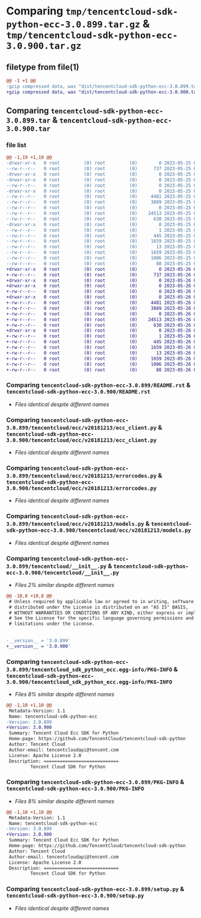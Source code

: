 # Comparing `tmp/tencentcloud-sdk-python-ecc-3.0.899.tar.gz` & `tmp/tencentcloud-sdk-python-ecc-3.0.900.tar.gz`

## filetype from file(1)

```diff
@@ -1 +1 @@
-gzip compressed data, was "dist/tencentcloud-sdk-python-ecc-3.0.899.tar", last modified: Thu May 25 00:25:51 2023, max compression
+gzip compressed data, was "dist/tencentcloud-sdk-python-ecc-3.0.900.tar", last modified: Fri May 26 02:17:53 2023, max compression
```

## Comparing `tencentcloud-sdk-python-ecc-3.0.899.tar` & `tencentcloud-sdk-python-ecc-3.0.900.tar`

### file list

```diff
@@ -1,19 +1,19 @@
-drwxr-xr-x   0 root         (0) root         (0)        0 2023-05-25 00:25:51.000000 tencentcloud-sdk-python-ecc-3.0.899/
--rw-r--r--   0 root         (0) root         (0)      737 2023-05-25 00:25:50.000000 tencentcloud-sdk-python-ecc-3.0.899/README.rst
-drwxr-xr-x   0 root         (0) root         (0)        0 2023-05-25 00:25:50.000000 tencentcloud-sdk-python-ecc-3.0.899/tencentcloud/
-drwxr-xr-x   0 root         (0) root         (0)        0 2023-05-25 00:25:50.000000 tencentcloud-sdk-python-ecc-3.0.899/tencentcloud/ecc/
--rw-r--r--   0 root         (0) root         (0)        0 2023-05-25 00:25:50.000000 tencentcloud-sdk-python-ecc-3.0.899/tencentcloud/ecc/__init__.py
-drwxr-xr-x   0 root         (0) root         (0)        0 2023-05-25 00:25:50.000000 tencentcloud-sdk-python-ecc-3.0.899/tencentcloud/ecc/v20181213/
--rw-r--r--   0 root         (0) root         (0)     4481 2023-05-25 00:25:50.000000 tencentcloud-sdk-python-ecc-3.0.899/tencentcloud/ecc/v20181213/ecc_client.py
--rw-r--r--   0 root         (0) root         (0)     3889 2023-05-25 00:25:50.000000 tencentcloud-sdk-python-ecc-3.0.899/tencentcloud/ecc/v20181213/errorcodes.py
--rw-r--r--   0 root         (0) root         (0)        0 2023-05-25 00:25:50.000000 tencentcloud-sdk-python-ecc-3.0.899/tencentcloud/ecc/v20181213/__init__.py
--rw-r--r--   0 root         (0) root         (0)    24513 2023-05-25 00:25:50.000000 tencentcloud-sdk-python-ecc-3.0.899/tencentcloud/ecc/v20181213/models.py
--rw-r--r--   0 root         (0) root         (0)      630 2023-05-25 00:25:50.000000 tencentcloud-sdk-python-ecc-3.0.899/tencentcloud/__init__.py
-drwxr-xr-x   0 root         (0) root         (0)        0 2023-05-25 00:25:50.000000 tencentcloud-sdk-python-ecc-3.0.899/tencentcloud_sdk_python_ecc.egg-info/
--rw-r--r--   0 root         (0) root         (0)        1 2023-05-25 00:25:50.000000 tencentcloud-sdk-python-ecc-3.0.899/tencentcloud_sdk_python_ecc.egg-info/dependency_links.txt
--rw-r--r--   0 root         (0) root         (0)      445 2023-05-25 00:25:50.000000 tencentcloud-sdk-python-ecc-3.0.899/tencentcloud_sdk_python_ecc.egg-info/SOURCES.txt
--rw-r--r--   0 root         (0) root         (0)     1659 2023-05-25 00:25:50.000000 tencentcloud-sdk-python-ecc-3.0.899/tencentcloud_sdk_python_ecc.egg-info/PKG-INFO
--rw-r--r--   0 root         (0) root         (0)       13 2023-05-25 00:25:50.000000 tencentcloud-sdk-python-ecc-3.0.899/tencentcloud_sdk_python_ecc.egg-info/top_level.txt
--rw-r--r--   0 root         (0) root         (0)     1659 2023-05-25 00:25:51.000000 tencentcloud-sdk-python-ecc-3.0.899/PKG-INFO
--rw-r--r--   0 root         (0) root         (0)     1006 2023-05-25 00:25:50.000000 tencentcloud-sdk-python-ecc-3.0.899/setup.py
--rw-r--r--   0 root         (0) root         (0)       88 2023-05-25 00:25:51.000000 tencentcloud-sdk-python-ecc-3.0.899/setup.cfg
+drwxr-xr-x   0 root         (0) root         (0)        0 2023-05-26 02:17:53.000000 tencentcloud-sdk-python-ecc-3.0.900/
+-rw-r--r--   0 root         (0) root         (0)      737 2023-05-26 02:17:52.000000 tencentcloud-sdk-python-ecc-3.0.900/README.rst
+drwxr-xr-x   0 root         (0) root         (0)        0 2023-05-26 02:17:53.000000 tencentcloud-sdk-python-ecc-3.0.900/tencentcloud/
+drwxr-xr-x   0 root         (0) root         (0)        0 2023-05-26 02:17:53.000000 tencentcloud-sdk-python-ecc-3.0.900/tencentcloud/ecc/
+-rw-r--r--   0 root         (0) root         (0)        0 2023-05-26 02:17:52.000000 tencentcloud-sdk-python-ecc-3.0.900/tencentcloud/ecc/__init__.py
+drwxr-xr-x   0 root         (0) root         (0)        0 2023-05-26 02:17:53.000000 tencentcloud-sdk-python-ecc-3.0.900/tencentcloud/ecc/v20181213/
+-rw-r--r--   0 root         (0) root         (0)     4481 2023-05-26 02:17:52.000000 tencentcloud-sdk-python-ecc-3.0.900/tencentcloud/ecc/v20181213/ecc_client.py
+-rw-r--r--   0 root         (0) root         (0)     3889 2023-05-26 02:17:52.000000 tencentcloud-sdk-python-ecc-3.0.900/tencentcloud/ecc/v20181213/errorcodes.py
+-rw-r--r--   0 root         (0) root         (0)        0 2023-05-26 02:17:52.000000 tencentcloud-sdk-python-ecc-3.0.900/tencentcloud/ecc/v20181213/__init__.py
+-rw-r--r--   0 root         (0) root         (0)    24513 2023-05-26 02:17:52.000000 tencentcloud-sdk-python-ecc-3.0.900/tencentcloud/ecc/v20181213/models.py
+-rw-r--r--   0 root         (0) root         (0)      630 2023-05-26 02:17:52.000000 tencentcloud-sdk-python-ecc-3.0.900/tencentcloud/__init__.py
+drwxr-xr-x   0 root         (0) root         (0)        0 2023-05-26 02:17:53.000000 tencentcloud-sdk-python-ecc-3.0.900/tencentcloud_sdk_python_ecc.egg-info/
+-rw-r--r--   0 root         (0) root         (0)        1 2023-05-26 02:17:53.000000 tencentcloud-sdk-python-ecc-3.0.900/tencentcloud_sdk_python_ecc.egg-info/dependency_links.txt
+-rw-r--r--   0 root         (0) root         (0)      445 2023-05-26 02:17:53.000000 tencentcloud-sdk-python-ecc-3.0.900/tencentcloud_sdk_python_ecc.egg-info/SOURCES.txt
+-rw-r--r--   0 root         (0) root         (0)     1659 2023-05-26 02:17:53.000000 tencentcloud-sdk-python-ecc-3.0.900/tencentcloud_sdk_python_ecc.egg-info/PKG-INFO
+-rw-r--r--   0 root         (0) root         (0)       13 2023-05-26 02:17:53.000000 tencentcloud-sdk-python-ecc-3.0.900/tencentcloud_sdk_python_ecc.egg-info/top_level.txt
+-rw-r--r--   0 root         (0) root         (0)     1659 2023-05-26 02:17:53.000000 tencentcloud-sdk-python-ecc-3.0.900/PKG-INFO
+-rw-r--r--   0 root         (0) root         (0)     1006 2023-05-26 02:17:52.000000 tencentcloud-sdk-python-ecc-3.0.900/setup.py
+-rw-r--r--   0 root         (0) root         (0)       88 2023-05-26 02:17:53.000000 tencentcloud-sdk-python-ecc-3.0.900/setup.cfg
```

### Comparing `tencentcloud-sdk-python-ecc-3.0.899/README.rst` & `tencentcloud-sdk-python-ecc-3.0.900/README.rst`

 * *Files identical despite different names*

### Comparing `tencentcloud-sdk-python-ecc-3.0.899/tencentcloud/ecc/v20181213/ecc_client.py` & `tencentcloud-sdk-python-ecc-3.0.900/tencentcloud/ecc/v20181213/ecc_client.py`

 * *Files identical despite different names*

### Comparing `tencentcloud-sdk-python-ecc-3.0.899/tencentcloud/ecc/v20181213/errorcodes.py` & `tencentcloud-sdk-python-ecc-3.0.900/tencentcloud/ecc/v20181213/errorcodes.py`

 * *Files identical despite different names*

### Comparing `tencentcloud-sdk-python-ecc-3.0.899/tencentcloud/ecc/v20181213/models.py` & `tencentcloud-sdk-python-ecc-3.0.900/tencentcloud/ecc/v20181213/models.py`

 * *Files identical despite different names*

### Comparing `tencentcloud-sdk-python-ecc-3.0.899/tencentcloud/__init__.py` & `tencentcloud-sdk-python-ecc-3.0.900/tencentcloud/__init__.py`

 * *Files 2% similar despite different names*

```diff
@@ -10,8 +10,8 @@
 # Unless required by applicable law or agreed to in writing, software
 # distributed under the License is distributed on an "AS IS" BASIS,
 # WITHOUT WARRANTIES OR CONDITIONS OF ANY KIND, either express or implied.
 # See the License for the specific language governing permissions and
 # limitations under the License.
 
 
-__version__ = '3.0.899'
+__version__ = '3.0.900'
```

### Comparing `tencentcloud-sdk-python-ecc-3.0.899/tencentcloud_sdk_python_ecc.egg-info/PKG-INFO` & `tencentcloud-sdk-python-ecc-3.0.900/tencentcloud_sdk_python_ecc.egg-info/PKG-INFO`

 * *Files 8% similar despite different names*

```diff
@@ -1,10 +1,10 @@
 Metadata-Version: 1.1
 Name: tencentcloud-sdk-python-ecc
-Version: 3.0.899
+Version: 3.0.900
 Summary: Tencent Cloud Ecc SDK for Python
 Home-page: https://github.com/TencentCloud/tencentcloud-sdk-python
 Author: Tencent Cloud
 Author-email: tencentcloudapi@tencent.com
 License: Apache License 2.0
 Description: ============================
         Tencent Cloud SDK for Python
```

### Comparing `tencentcloud-sdk-python-ecc-3.0.899/PKG-INFO` & `tencentcloud-sdk-python-ecc-3.0.900/PKG-INFO`

 * *Files 8% similar despite different names*

```diff
@@ -1,10 +1,10 @@
 Metadata-Version: 1.1
 Name: tencentcloud-sdk-python-ecc
-Version: 3.0.899
+Version: 3.0.900
 Summary: Tencent Cloud Ecc SDK for Python
 Home-page: https://github.com/TencentCloud/tencentcloud-sdk-python
 Author: Tencent Cloud
 Author-email: tencentcloudapi@tencent.com
 License: Apache License 2.0
 Description: ============================
         Tencent Cloud SDK for Python
```

### Comparing `tencentcloud-sdk-python-ecc-3.0.899/setup.py` & `tencentcloud-sdk-python-ecc-3.0.900/setup.py`

 * *Files identical despite different names*

